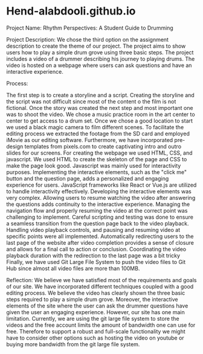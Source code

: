 # Hend-alabdooli.github.io


Project Name: Rhythm Perspectives: A Student Guide to Drumming

Project Description: We chose the third option on the assignment description to create the theme of our project. The project aims to show users how to play a simple drum grove using three basic steps. The project includes a video of a drummer describing his journey to playing drums. The video is hosted on a webpage where users can ask questions and have an interactive experience.

Process:

The first step is to create a storyline and a script. Creating the storyline and the script was not difficult since most of the content o the film is not fictional. Once the story was created the next step and most important one was to shoot the video. We chose a music practice room in the art center to center to get access to a drum set. Once we chose a good location to start we used a black magic camera to film different scenes. To facilitate the editing process we extracted the footage from the SD card and employed iMovie as our editing software. Furthermore, we have incorporated pre-design templates from pixels.com to create captivating intro and outro slides for our screens. For creating the webpage we used HTML, CSS, and javascript. We used HTML to create the skeleton of the page and CSS to make the page look good. Javascript was mainly used for interactivity purposes. Implementing the interactive elements, such as the "click me" button and the question page, adds a personalized and engaging experience for users. JavaScript frameworks like React or Vue.js are utilized to handle interactivity effectively. Developing the interactive elements was very complex. Allowing users to resume watching the video after answering the questions adds continuity to the interactive experience. Managing the navigation flow and properly resuming the video at the correct point was challenging to implement. Careful scripting and testing was done to ensure a seamless transition from the question page back to the video playback. Handling video playback controls, and pausing and resuming video at specific points were all implemented. Automatically redirecting users to the last page of the website after video completion provides a sense of closure and allows for a final call to action or conclusion. Coordinating the video playback duration with the redirection to the last page was a bit tricky Finally, we have used Git Large File System to push the video files to Git Hub since almost all video files are more than 100MB.

Reflection:
We believe we have satisfied most of the requirements and goals of our site. We have incorporated different techniques coupled with a good editing process. We believe the video has clearly shown the three basic steps required to play a simple drum grove. Moreover, the interactive elements of the site where the user can ask the drummer questions have given the user an engaging experience. However, our site has one main limitation. Currently, we are using the git large file system to store the videos and the free account limits the amount of bandwidth one can use for free. Therefore to support a robust and full-scale functionality we might have to consider other options such as hosting the video on youtube or buying more bandwidth from the git large file system.
